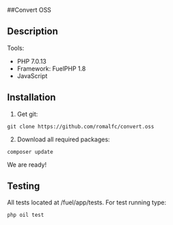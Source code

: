 ##Convert OSS
## Description
Tools:
* PHP 7.0.13
* Framework: FuelPHP 1.8
* JavaScript

## Installation
1) Get git:
```
git clone https://github.com/romalfc/convert.oss
```
2) Download all required packages: 
```
composer update
```
We are ready!

## Testing
All tests located at /fuel/app/tests.
For test running type:
```
php oil test
```